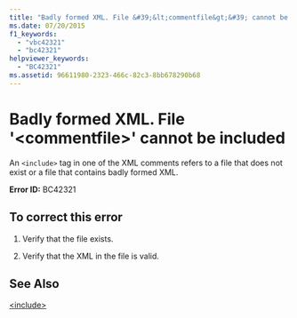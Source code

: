 ```yaml
---
title: "Badly formed XML. File &#39;&lt;commentfile&gt;&#39; cannot be included"
ms.date: 07/20/2015
f1_keywords: 
  - "vbc42321"
  - "bc42321"
helpviewer_keywords: 
  - "BC42321"
ms.assetid: 96611980-2323-466c-82c3-8bb678290b68
---
```

# Badly formed XML. File &#39;&lt;commentfile&gt;&#39; cannot be included
An `<include>` tag in one of the XML comments refers to a file that does not exist or a file that contains badly formed XML.  
  
 **Error ID:** BC42321  
  
## To correct this error  
  
1. Verify that the file exists.  
  
2. Verify that the XML in the file is valid.  
  
## See Also  
 [\<include>](../../visual-basic/language-reference/xmldoc/include.md)

